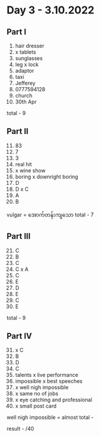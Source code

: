 # Day 3 - 3.10.2022

## Part I

1. hair dresser
2. x tablets
3. sunglasses
4. leg x lock
5. adaptor
6. taxi
7. Jefferey
8. 0777594128
9. church
10. 30th Apr

total - 9

## Part II

11. 83
12. 7
13. 3
14. real hit
15. x wine show
16. boring x downright boring
17. D
18. D x C
19. A
20. B

vulgar = အောက်တန်းကျသော
total - 7

## Part III

21. C
22. B
23. C
24. C x A
25. C
26. E
27. D
28. E
29. C
30. E

total - 9

## Part IV

31. x C
32. B 
33. D
34. C
35. talents x live performance
36. impossible x best speeches
37. x well nigh impossible
38. x same no of jobs
39. x eye catching and professional
40. x small post card

well nigh impossible = almost
total - 

result - /40